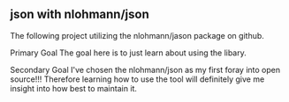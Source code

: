 json with nlohmann/json
-------------------------
The following project utilizing the nlohmann/jason package on github.  

Primary Goal
The goal here is to just learn about using the libary. 

Secondary Goal
I've chosen the nlohmann/json as my first foray into open source!!!
Therefore learning how to use the tool will definitely give me insight into how best to maintain it.